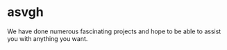# asvgh
We have done numerous fascinating projects and hope to be able to assist you with anything you want. 
